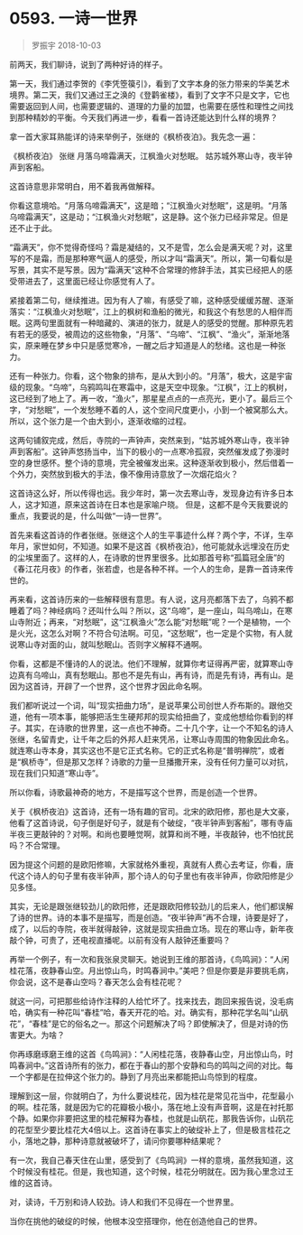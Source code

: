 # 0593. 一诗一世界
> 罗振宇
2018-10-03

前两天，我们聊诗，说到了两种好诗的样子。

第一天，我们通过李贺的《李凭箜篌引》，看到了文字本身的张力带来的华美艺术境界。第二天，我们又通过王之涣的《登鹳雀楼》，看到了文字不只是文字，它也需要返回到人间，也需要逻辑的、道理的力量的加盟，也需要在感性和理性之间找到那种精妙的平衡。今天我们再进一步，看看一首诗还能达到什么样的境界？

拿一首大家耳熟能详的诗来举例子，张继的《枫桥夜泊》。我先念一遍：

《枫桥夜泊》 张继 月落乌啼霜满天，江枫渔火对愁眠。 姑苏城外寒山寺，夜半钟声到客船。

这首诗意思非常明白，用不着我再做解释。

你看这意境哈。“月落乌啼霜满天”，这是暗；“江枫渔火对愁眠”，这是明。“月落乌啼霜满天”，这是动；“江枫渔火对愁眠”，这是静。这个张力已经非常足。但是还不止于此。

“霜满天”，你不觉得奇怪吗？霜是凝结的，又不是雪，怎么会是满天呢？对，这里写的不是霜，而是那种寒气逼人的感受，所以才叫“霜满天”。所以，第一句看似是写景，其实不是写景。因为“霜满天”这种不合常理的修辞手法，其实已经把人的感受带进去了，这里面已经让你感觉有人了。

紧接着第二句，继续推进。因为有人了嘛，有感受了嘛，这种感受缓缓苏醒、逐渐落实：“江枫渔火对愁眠”，江上的枫树和渔船的微光，和我这个有愁思的人相伴而眠。这两句里面就有一种暗藏的、演进的张力，就是人的感受的觉醒。那种原先若有若无的感受，被周边的这些物象，“月落”、“乌啼”、“江枫”、“渔火”，渐渐地落实，原来睡在梦乡中只是感觉寒冷，一醒之后才知道是人的愁绪。这也是一种张力。

还有一种张力。你看，这个物象的排布，是从大到小的。“月落”，极大，这是宇宙级的现象。“乌啼”，乌鸦鸣叫在寒霜中，这是天空中现象。“江枫”，江上的枫树，这已经到了地上了。再一收，“渔火”，那星星点点的一点亮光，更小了。最后三个字，“对愁眠”，一个发愁睡不着的人，这个空间尺度更小，小到一个被窝那么大。所以，这个张力是一个由大到小，逐渐收缩的过程。

这两句铺叙完成，然后，寺院的一声钟声，突然来到，“姑苏城外寒山寺，夜半钟声到客船”。这钟声悠扬当中，当下的极小的一点寒冷孤寂，突然催发成了弥漫时空的身世感怀。整个诗的意境，完全被催发出来。这种逐渐收到极小，然后借着一个外力，突然放到极大的手法，像不像用诗意放了一次烟花焰火？

这首诗这么好，所以传得也远。我少年时，第一次去寒山寺，发现身边有许多日本人，这才知道，原来这首诗在日本也是家喻户晓。
但是，这都不是今天我要说的重点，我要说的是，什么叫做“一诗一世界”。

首先来看这首诗的作者张继。张继这个人的生平事迹什么样？两个字，不详，生卒年月，家世如何，不知道。如果不是这首《枫桥夜泊》，他可能就永远埋没在历史的尘埃里面了。这样的人，在诗歌的世界里很多。比如那首号称“孤篇冠全唐”的《春江花月夜》的作者，张若虚，也是各种不祥。一个人的生命，是靠一首诗来传世的。

再来看，这首诗历来的一些解释很有意思。有人说，这月亮都落下去了，乌鸦不都睡着了吗？神经病吗？还叫什么叫？所以，这“乌啼”，是一座山，叫乌啼山，在寒山寺附近；再来，“对愁眠”，这“江枫渔火”怎么能“对愁眠”呢？一个是植物，一个是火光，这怎么对啊？不符合句法啊。可见，“这愁眠”，也一定是个实物，有人就说寒山寺对面的山，就叫愁眠山。否则字义解释不通啊。

你看，这都是不懂诗的人的说法。他们不理解，就算你考证得再严密，就算寒山寺边真有乌啼山，真有愁眠山。那也不是先有山，再有诗，而是先有诗，再有山。是因为这首诗，开辟了一个世界，这个世界才因此命名啊。

我们都听说过一个词，叫“现实扭曲力场”，是说苹果公司创世人乔布斯的。跟他交道，他有一项本事，能够把活生生硬邦邦的现实给扭曲了，变成他想给你看到的样子。其实，在诗歌的世界里，这一点也不神奇。二十几个字，让一个不知名的诗人张继，名留青史，让千年之后的外邦人赶来凭吊，让寒山寺周围的物象因此命名。就连寒山寺本身，其实这也不是它正式名称。它的正式名称是“普明禅院”，或者是“枫桥寺”，但是那又怎样？诗歌的力量一旦播撒开来，没有任何力量可以对抗，现在我们只知道“寒山寺”。

所以你看，诗歌最神奇的地方，不是描写这个世界，而是创造一个世界。

关于《枫桥夜泊》这首诗，还有一场有趣的官司。北宋的欧阳修，那也是大文豪，他看了这首诗说，句子倒是好句子，就是有个破绽，“夜半钟声到客船”，哪有寺庙半夜三更敲钟的？对啊。和尚也要睡觉啊，就算和尚不睡，半夜敲钟，也不怕扰民吗？不合常理。

因为提这个问题的是欧阳修嘛，大家就格外重视，真就有人费心去考证，你看，唐代这个诗人的句子里有夜半钟声，那个诗人的句子里也有夜半钟声，你欧阳修是少见多怪。

其实，无论是跟张继较劲儿的欧阳修，还是跟欧阳修较劲儿的后来人，他们都误解了诗的世界。诗的本事不是描写，而是创造。“夜半钟声”再不合理，诗要是好了，成了，以后的寺院，夜半就得敲钟，这就是现实扭曲立场。现在的寒山寺，新年夜敲个钟，可贵了，还电视直播呢。以前有没有人敲钟还重要吗？

再举一个例子，有一次和我张泉灵聊天。她说到王维的那首诗，《鸟鸣涧》：“人闲桂花落，夜静春山空。月出惊山鸟，时鸣春涧中。”美吧？但是你要是非要挑毛病，你会说，这不是春山空吗？春天怎么会有桂花呢？

就这一问，可把那些给诗作注释的人给忙坏了。找来找去，跑回来报告说，没毛病哈，确实有一种花叫“春桂”哈，春天开花的哈。对。确实有，那种花学名叫“山矾花”，“春桂”是它的俗名之一。那这个问题解决了吗？即使解决了，但是对诗的伤害更大。为啥？

你再琢磨琢磨王维的这首《鸟鸣涧》：“人闲桂花落，夜静春山空，月出惊山鸟，时鸣春涧中。”这首诗所有的张力，都在于春山的那个安静和鸟的鸣叫之间的对比。每一个字都是在拉伸这个张力的。静到了月亮出来都能把山鸟惊到的程度。

理解到这一层，你就明白了，为什么要说桂花，因为桂花是常见花当中，花型最小的啊。桂花落，就是因为它的花瓣极小极小，落在地上没有声音啊，这是在衬托那个静。如果你非要把这里的桂花解释为春桂，也就是山矾花，那我告诉你，山矾花的花型至少要比桂花大4倍以上。这首诗在事实上的破绽补上了，但是极言桂花之小，落地之静，那种诗意就被破坏了，请问你要哪种结果呢？

有一次，我自己春天住在山里，感受到了《鸟鸣涧》一样的意境，虽然我知道，这个时候没有桂花。但是，我也知道，这个时候，桂花分明就在。因为我心里念过王维的这首诗。

对，读诗，千万别和诗人较劲。诗人和我们不见得在一个世界里。

当你在挑他的破绽的时候，他根本没空搭理你，他在创造他自己的世界。
